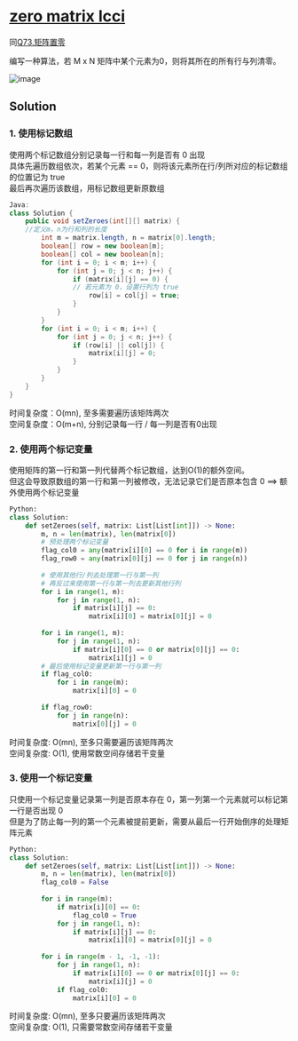 # [zero matrix lcci](https://leetcode-cn.com/problems/zero-matrix-lcci/)

同[Q73.矩阵置零](https://leetcode-cn.com/problems/set-matrix-zeroes/)

编写一种算法，若 M x N 矩阵中某个元素为0，则将其所在的所有行与列清零。   


![image](https://user-images.githubusercontent.com/56160038/147887586-093b24cb-4f64-432a-b3a0-14510c4b586d.png)

## Solution

### 1. 使用标记数组   
使用两个标记数组分别记录每一行和每一列是否有 0 出现    
具体先遍历数组依次，若某个元素 == 0，则将该元素所在行/列所对应的标记数组的位置记为 true   
最后再次遍历该数组，用标记数组更新原数组 
```Java
Java:
class Solution {
    public void setZeroes(int[][] matrix) {
    //定义m，n为行和列的长度
        int m = matrix.length, n = matrix[0].length;
        boolean[] row = new boolean[m];
        boolean[] col = new boolean[n];
        for (int i = 0; i < m; i++) {
            for (int j = 0; j < n; j++) {
                if (matrix[i][j] == 0) {
                // 若元素为 0，设置行列为 true
                    row[i] = col[j] = true;
                }
            }
        }
        for (int i = 0; i < m; i++) {
            for (int j = 0; j < n; j++) {
                if (row[i] || col[j]) {
                    matrix[i][j] = 0;
                }
            }
        }
    }
}
```
时间复杂度：O(mn), 至多需要遍历该矩阵两次    
空间复杂度：O(m+n), 分别记录每一行 / 每一列是否有0出现  

### 2. 使用两个标记变量  
使用矩阵的第一行和第一列代替两个标记数组，达到O(1)的额外空间。   
但这会导致原数组的第一行和第一列被修改，无法记录它们是否原本包含 0 ==> 额外使用两个标记变量   
```Python
Python:
class Solution:
    def setZeroes(self, matrix: List[List[int]]) -> None:
        m, n = len(matrix), len(matrix[0])
        # 预处理两个标记变量 
        flag_col0 = any(matrix[i][0] == 0 for i in range(m))
        flag_row0 = any(matrix[0][j] == 0 for j in range(n))
        
        # 使用其他行/列去处理第一行与第一列
        # 再反过来使用第一行与第一列去更新其他行列
        for i in range(1, m):
            for j in range(1, n):
                if matrix[i][j] == 0:
                    matrix[i][0] = matrix[0][j] = 0
        
        for i in range(1, m):
            for j in range(1, n):
                if matrix[i][0] == 0 or matrix[0][j] == 0:
                    matrix[i][j] = 0
        # 最后使用标记变量更新第一行与第一列
        if flag_col0:
            for i in range(m):
                matrix[i][0] = 0
        
        if flag_row0:
            for j in range(n):
                matrix[0][j] = 0
```
时间复杂度: O(mn), 至多只需要遍历该矩阵两次    
空间复杂度: O(1), 使用常数空间存储若干变量

### 3. 使用一个标记变量
只使用一个标记变量记录第一列是否原本存在 0，第一列第一个元素就可以标记第一行是否出现 0   
但是为了防止每一列的第一个元素被提前更新，需要从最后一行开始倒序的处理矩阵元素   
```Python 
Python:
class Solution:
    def setZeroes(self, matrix: List[List[int]]) -> None:
        m, n = len(matrix), len(matrix[0])
        flag_col0 = False
        
        for i in range(m):
            if matrix[i][0] == 0:
                flag_col0 = True
            for j in range(1, n):
                if matrix[i][j] == 0:
                    matrix[i][0] = matrix[0][j] = 0
        
        for i in range(m - 1, -1, -1):
            for j in range(1, n):
                if matrix[i][0] == 0 or matrix[0][j] == 0:
                    matrix[i][j] = 0
            if flag_col0:
                matrix[i][0] = 0
```
时间复杂度: O(mn), 至多只要遍历该矩阵两次    
空间复杂度: O(1), 只需要常数空间存储若干变量


